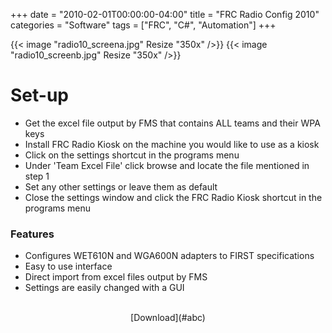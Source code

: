 +++
date = "2010-02-01T00:00:00-04:00"
title = "FRC Radio Config 2010"
categories = "Software"
tags = ["FRC", "C#", "Automation"]
+++

{{< image "radio10_screena.jpg" Resize "350x" />}}
{{< image "radio10_screenb.jpg" Resize "350x" />}}

# Set-up
- Get the excel file output by FMS that contains ALL teams and their WPA keys
- Install FRC Radio Kiosk on the machine you would like to use as a kiosk
- Click on the settings shortcut in the programs menu
- Under 'Team Excel File' click browse and locate the file mentioned in step 1
- Set any other settings or leave them as default
- Close the settings window and click the FRC Radio Kiosk shortcut in the programs menu

### Features
- Configures WET610N and WGA600N adapters to FIRST specifications
- Easy to use interface
- Direct import from excel files output by FMS
- Settings are easily changed with a GUI

<br/>

<center>[Download](#abc)</center>